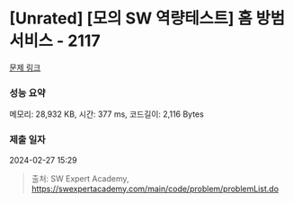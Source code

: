 # [Unrated] [모의 SW 역량테스트] 홈 방범 서비스 - 2117 

[문제 링크](https://swexpertacademy.com/main/code/problem/problemDetail.do?contestProbId=AV5V61LqAf8DFAWu) 

### 성능 요약

메모리: 28,932 KB, 시간: 377 ms, 코드길이: 2,116 Bytes

### 제출 일자

2024-02-27 15:29



> 출처: SW Expert Academy, https://swexpertacademy.com/main/code/problem/problemList.do